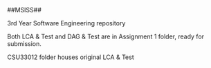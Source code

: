 ##MSISS##

3rd Year Software Engineering repository

Both LCA & Test and DAG & Test are in Assignment 1 folder, ready for submission.

CSU33012 folder houses original LCA & Test

